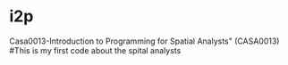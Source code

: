 # i2p
Casa0013-Introduction to Programming for Spatial Analysts" (CASA0013)
#This is my first code about the spital analysts
